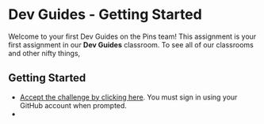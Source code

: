 # Dev Guides - Getting Started

Welcome to your first Dev Guides on the Pins team! This assignment is your first assignment in our **Dev Guides** classroom. To see all of our classrooms and other nifty things, 

## Getting Started
- [Accept the challenge by clicking here](https://classroom.github.com/a/yDegC1Dc). You must sign in using your GitHub account when prompted.
- 
